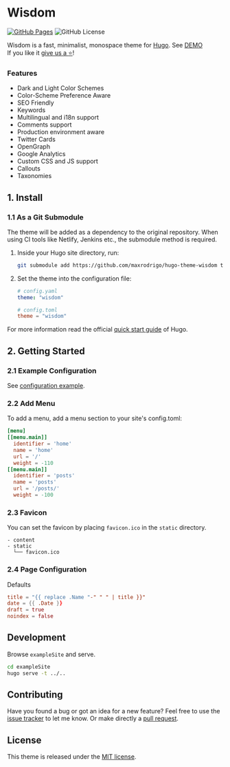# Wisdom

[![GitHub Pages](https://github.com/maxrodrigo/hugo-theme-wisdom/actions/workflows/gh-pages.yaml/badge.svg)](https://github.com/maxrodrigo/hugo-theme-wisdom/actions/workflows/gh-pages.yaml)
![GitHub License](https://img.shields.io/github/license/maxrodrigo/hugo-theme-wisdom)

Wisdom is a fast, minimalist, monospace theme for [Hugo](https://gohugo.io/). See [DEMO](https://www.maxrodrigo.com/hugo-theme-wisdom)\
If you like it [give us a :star:](https://github.com/maxrodrigo/hugo-theme-wisdom)!

### Features

- Dark and Light Color Schemes
- Color-Scheme Preference Aware
- SEO Friendly
- Keywords
- Multilingual and i18n support
- Comments support
- Production environment aware
- Twitter Cards
- OpenGraph
- Google Analytics
- Custom CSS and JS support
- Callouts
- Taxonomies

## 1. Install

### 1.1 As a Git Submodule

The theme will be added as a dependency to the original repository. When using CI tools like Netlify, Jenkins etc., the submodule method is required.

1. Inside your Hugo site directory, run:

    ```sh
    git submodule add https://github.com/maxrodrigo/hugo-theme-wisdom themes/wisdom
    ```

2. Set the theme into the configuration file:

    ```yaml
    # config.yaml
    theme: "wisdom"
    ```

    ```toml
    # config.toml
    theme = "wisdom"
    ```

For more information read the official [quick start guide](https://gohugo.io/getting-started/quick-start/) of Hugo.

## 2. Getting Started

### 2.1 Example Configuration

See [configuration example](exampleSite/config.toml).

### 2.2 Add Menu

To add a menu, add a menu section to your site's config.toml:

```toml
[menu]
[[menu.main]]
  identifier = 'home'
  name = 'home'
  url = '/'
  weight = -110
[[menu.main]]
  identifier = 'posts'
  name = 'posts'
  url = '/posts/'
  weight = -100
```
### 2.3 Favicon

You can set the favicon by placing `favicon.ico` in the `static` directory.

```
- content
- static
  └── favicon.ico
```

### 2.4 Page Configuration

Defaults

```toml
title = "{{ replace .Name "-" " " | title }}"
date = {{ .Date }}
draft = true
noindex = false
```

## Development

Browse `exampleSite` and serve.

```sh
cd exampleSite
hugo serve -t ../..
```

## Contributing

Have you found a bug or got an idea for a new feature? Feel free to use the [issue tracker](https://github.com/maxrodrigo/hugo-theme-wisdom/issues) to let me know. Or make directly a [pull request](https://github.com/maxrodrigo/hugo-theme-wisdom/pulls).

## License

This theme is released under the [MIT license](https://github.com/maxrodrigo/hugo-theme-wisdom/blob/master/LICENSE).
